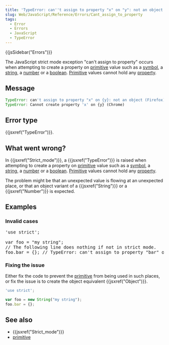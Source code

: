 ```yaml
---
title: 'TypeError: can''t assign to property "x" on "y": not an object'
slug: Web/JavaScript/Reference/Errors/Cant_assign_to_property
tags:
  - Error
  - Errors
  - JavaScript
  - TypeError
---
```

{{jsSidebar("Errors")}}

The JavaScript strict mode exception "can't assign to property" occurs when
attempting to create a property on [primitive](/en-US/docs/Glossary/Primitive)
value such as a [symbol](/en-US/docs/Glossary/Symbol), a
[string](/en-US/docs/Glossary/String), a [number](/en-US/docs/Glossary/Number)
or a [boolean](/en-US/docs/Glossary/Boolean).
[Primitive](/en-US/docs/Glossary/Primitive) values cannot hold any
[property](/en-US/docs/Glossary/property/JavaScript).

## Message

```js
TypeError: can't assign to property "x" on {y}: not an object (Firefox)
TypeError: Cannot create property 'x' on {y} (Chrome)
```

## Error type

{{jsxref("TypeError")}}.

## What went wrong?

In {{jsxref("Strict_mode")}}, a {{jsxref("TypeError")}} is
raised when attempting to create a property on
[primitive](/en-US/docs/Glossary/Primitive) value such as a
[symbol](/en-US/docs/Glossary/Symbol), a [string](/en-US/docs/Glossary/String),
a [number](/en-US/docs/Glossary/Number) or a
[boolean](/en-US/docs/Glossary/Boolean).
[Primitive](/en-US/docs/Glossary/Primitive) values cannot hold any
[property](/en-US/docs/Glossary/property/JavaScript).

The problem might be that an unexpected value is flowing at an unexpected place,
or that an object variant of a {{jsxref("String")}} or a
{{jsxref("Number")}} is expected.

## Examples

### Invalid cases

<pre class="brush: js example-bad">'use strict';

var foo = "my string";
// The following line does nothing if not in strict mode.
foo.bar = {}; // <span class="message-body-wrapper"><span class="message-flex-body"><span class="devtools-monospace message-body">TypeError: can't assign to property "bar" on "my string": not an object</span></span></span>
</pre>

### Fixing the issue

Either fix the code to prevent the [primitive](/en-US/docs/Glossary/Primitive)
from being used in such places, or fix the issue is to create the object
equivalent {{jsxref("Object")}}.

```js example-good
'use strict';

var foo = new String("my string");
foo.bar = {};
```

## See also

- {{jsxref("Strict_mode")}}
- [primitive](/en-US/docs/Glossary/Primitive)
